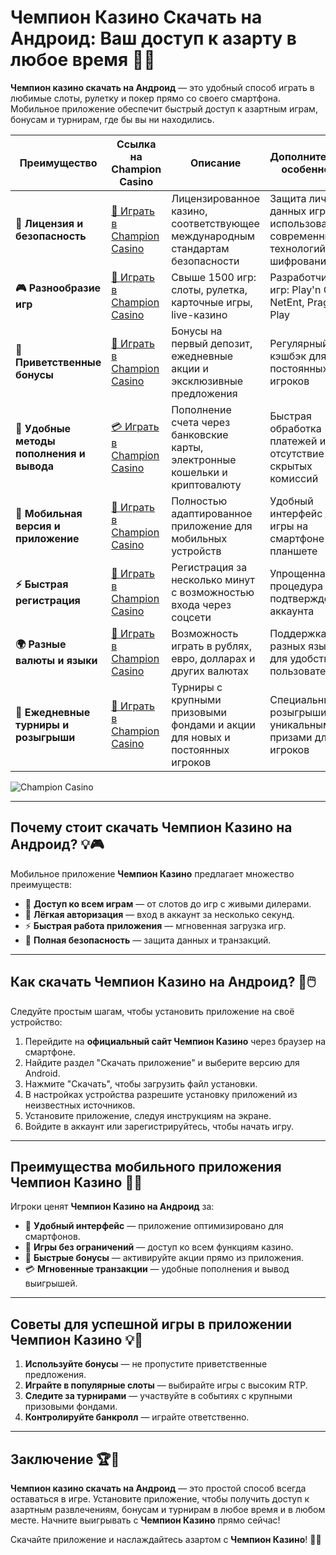 # Чемпион Казино Скачать на Андроид: Ваш доступ к азарту в любое время 🎰📱

**Чемпион казино скачать на Андроид** — это удобный способ играть в любимые слоты, рулетку и покер прямо со своего смартфона. Мобильное приложение обеспечит быстрый доступ к азартным играм, бонусам и турнирам, где бы вы ни находились.

| **Преимущество**                      | **Ссылка на Champion Casino**              | **Описание**                                       | **Дополнительные особенности**                     |
|----------------------------------------|--------------------------------------------|--------------------------------------------------|--------------------------------------------------|
| **🎰 Лицензия и безопасность**         | [💎 Играть в Champion Casino](https://temon-gter.cfd/go/lRq?p80412p304504pcc44t17455) | Лицензированное казино, соответствующее международным стандартам безопасности | Защита личных данных игроков с использованием современных технологий шифрования |
| **🎮 Разнообразие игр**                | [🎉 Играть в Champion Casino](https://temon-gter.cfd/go/lRq?p80412p304504pcc44t17455) | Свыше 1500 игр: слоты, рулетка, карточные игры, live-казино | Разработчики игр: Play'n GO, NetEnt, Pragmatic Play |
| **🎁 Приветственные бонусы**          | [🎯 Играть в Champion Casino](https://temon-gter.cfd/go/lRq?p80412p304504pcc44t17455) | Бонусы на первый депозит, ежедневные акции и эксклюзивные предложения | Регулярный кэшбэк для постоянных игроков |
| **💸 Удобные методы пополнения и вывода** | [💳 Играть в Champion Casino](https://temon-gter.cfd/go/lRq?p80412p304504pcc44t17455) | Пополнение счета через банковские карты, электронные кошельки и криптовалюту | Быстрая обработка платежей и отсутствие скрытых комиссий |
| **📱 Мобильная версия и приложение**   | [🚀 Играть в Champion Casino](https://temon-gter.cfd/go/lRq?p80412p304504pcc44t17455) | Полностью адаптированное приложение для мобильных устройств | Удобный интерфейс для игры на смартфоне или планшете |
| **⚡ Быстрая регистрация**             | [🔑 Играть в Champion Casino](https://temon-gter.cfd/go/lRq?p80412p304504pcc44t17455) | Регистрация за несколько минут с возможностью входа через соцсети | Упрощенная процедура подтверждения аккаунта |
| **🌍 Разные валюты и языки**           | [💸 Играть в Champion Casino](https://temon-gter.cfd/go/lRq?p80412p304504pcc44t17455) | Возможность играть в рублях, евро, долларах и других валютах | Поддержка разных языков для удобства пользователей |
| **🏅 Ежедневные турниры и розыгрыши**  | [🎲 Играть в Champion Casino](https://temon-gter.cfd/go/lRq?p80412p304504pcc44t17455) | Турниры с крупными призовыми фондами и акции для новых и постоянных игроков | Специальные розыгрыши с уникальными призами для VIP-игроков |

![Champion Casino](https://pik.org.ua/wp-content/uploads/2023/01/champion-casino01.png)

---

## Почему стоит скачать Чемпион Казино на Андроид? 💡🎮

Мобильное приложение **Чемпион Казино** предлагает множество преимуществ:

- 🎰 **Доступ ко всем играм** — от слотов до игр с живыми дилерами.
- 🎁 **Лёгкая авторизация** — вход в аккаунт за несколько секунд.
- ⚡ **Быстрая работа приложения** — мгновенная загрузка игр.
- 🔐 **Полная безопасность** — защита данных и транзакций.

---

## Как скачать Чемпион Казино на Андроид? 🚀🖱️

Следуйте простым шагам, чтобы установить приложение на своё устройство:

1. Перейдите на **официальный сайт Чемпион Казино** через браузер на смартфоне.
2. Найдите раздел "Скачать приложение" и выберите версию для Android.
3. Нажмите "Скачать", чтобы загрузить файл установки.
4. В настройках устройства разрешите установку приложений из неизвестных источников.
5. Установите приложение, следуя инструкциям на экране.
6. Войдите в аккаунт или зарегистрируйтесь, чтобы начать игру.

---

## Преимущества мобильного приложения Чемпион Казино 🌟📱

Игроки ценят **Чемпион Казино на Андроид** за:

- 📱 **Удобный интерфейс** — приложение оптимизировано для смартфонов.
- 🎲 **Игры без ограничений** — доступ ко всем функциям казино.
- 🎁 **Быстрые бонусы** — активируйте акции прямо из приложения.
- 💳 **Мгновенные транзакции** — удобные пополнения и вывод выигрышей.

---

## Советы для успешной игры в приложении Чемпион Казино 💡🎯

1. **Используйте бонусы** — не пропустите приветственные предложения.
2. **Играйте в популярные слоты** — выбирайте игры с высоким RTP.
3. **Следите за турнирами** — участвуйте в событиях с крупными призовыми фондами.
4. **Контролируйте банкролл** — играйте ответственно.

---

## Заключение 🏆🎉

**Чемпион казино скачать на Андроид** — это простой способ всегда оставаться в игре. Установите приложение, чтобы получить доступ к азартным развлечениям, бонусам и турнирам в любое время и в любом месте. Начните выигрывать с **Чемпион Казино** прямо сейчас!

Скачайте приложение и наслаждайтесь азартом с **Чемпион Казино**! 🎰📱
